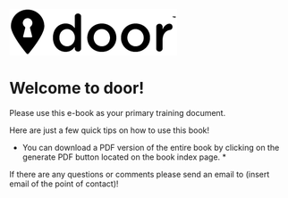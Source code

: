 ![](/assets/door-logo-black-small.png)

# Welcome to door!

Please use this e-book as your primary training document. 

Here are just a few quick tips on how to use this book!

* You can download a PDF version of the entire book by clicking on the generate PDF button located on the book index page.
  * 





If there are any questions or comments please send an email to \(insert email of the point of contact\)!

